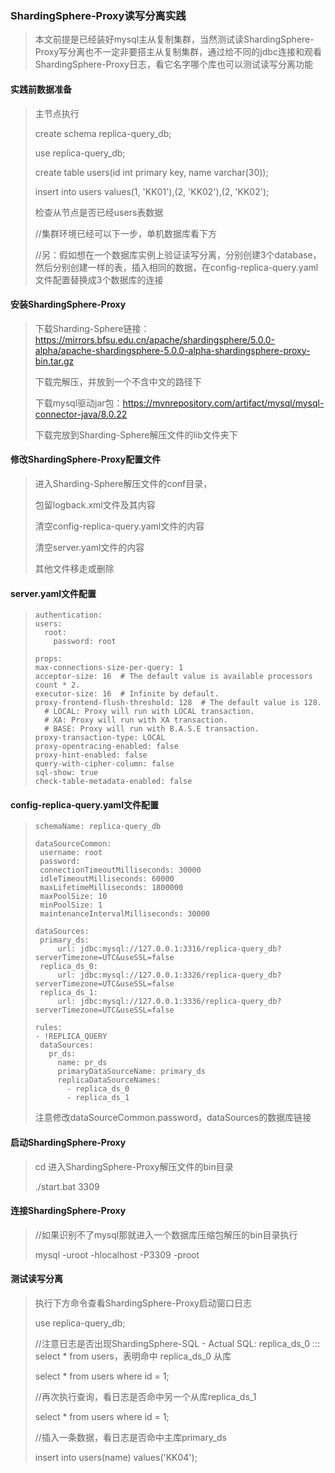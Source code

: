### ShardingSphere-Proxy读写分离实践

>本文前提是已经装好mysql主从复制集群，当然测试读ShardingSphere-Proxy写分离也不一定非要搭主从复制集群，通过给不同的jdbc连接和观看ShardingSphere-Proxy日志，看它名字哪个库也可以测试读写分离功能



#### 实践前数据准备

>主节点执行
>
>create schema replica-query_db;
>
>use replica-query_db;
>
>create table users(id int primary key, name varchar(30));
>
>insert into users values(1, 'KK01'),(2, 'KK02'),(2, 'KK02');
>
>检查从节点是否已经users表数据
>
>//集群环境已经可以下一步，单机数据库看下方
>
>//另：假如想在一个数据库实例上验证读写分离，分别创建3个database，然后分别创建一样的表，插入相同的数据，在config-replica-query.yaml文件配置替换成3个数据库的连接

#### 安装ShardingSphere-Proxy

>下载Sharding-Sphere链接：https://mirrors.bfsu.edu.cn/apache/shardingsphere/5.0.0-alpha/apache-shardingsphere-5.0.0-alpha-shardingsphere-proxy-bin.tar.gz
>
>下载完解压，并放到一个不含中文的路径下
>
>下载mysql驱动jar包：https://mvnrepository.com/artifact/mysql/mysql-connector-java/8.0.22
>
>下载完放到Sharding-Sphere解压文件的lib文件夹下

#### 修改ShardingSphere-Proxy配置文件

>进入Sharding-Sphere解压文件的conf目录，
>
>包留logback.xml文件及其内容
>
>清空config-replica-query.yaml文件的内容
>
>清空server.yaml文件的内容
>
>其他文件移走或删除

#### server.yaml文件配置

>```
>authentication:
> users:
>   root:
>     password: root
>
>props:
> max-connections-size-per-query: 1
> acceptor-size: 16  # The default value is available processors count * 2.
> executor-size: 16  # Infinite by default.
> proxy-frontend-flush-threshold: 128  # The default value is 128.
>   # LOCAL: Proxy will run with LOCAL transaction.
>   # XA: Proxy will run with XA transaction.
>   # BASE: Proxy will run with B.A.S.E transaction.
> proxy-transaction-type: LOCAL
> proxy-opentracing-enabled: false
> proxy-hint-enabled: false
> query-with-cipher-column: false
> sql-show: true
> check-table-metadata-enabled: false
>
>```

#### config-replica-query.yaml文件配置

>```
>schemaName: replica-query_db
>
>dataSourceCommon:
>  username: root
>  password:
>  connectionTimeoutMilliseconds: 30000
>  idleTimeoutMilliseconds: 60000
>  maxLifetimeMilliseconds: 1800000
>  maxPoolSize: 10
>  minPoolSize: 1
>  maintenanceIntervalMilliseconds: 30000
>
>dataSources:
>  primary_ds:
>      url: jdbc:mysql://127.0.0.1:3316/replica-query_db?serverTimezone=UTC&useSSL=false
>  replica_ds_0:
>      url: jdbc:mysql://127.0.0.1:3326/replica-query_db?serverTimezone=UTC&useSSL=false
>  replica_ds_1:
>      url: jdbc:mysql://127.0.0.1:3336/replica-query_db?serverTimezone=UTC&useSSL=false
>
>rules:
>- !REPLICA_QUERY
>  dataSources:
>    pr_ds:
>      name: pr_ds
>      primaryDataSourceName: primary_ds
>      replicaDataSourceNames:
>        - replica_ds_0
>        - replica_ds_1      
>```
>
>注意修改dataSourceCommon.password，dataSources的数据库链接

#### 启动ShardingSphere-Proxy

>cd 进入ShardingSphere-Proxy解压文件的bin目录
>
>./start.bat 3309

#### 连接ShardingSphere-Proxy

>//如果识别不了mysql那就进入一个数据库压缩包解压的bin目录执行
>
>mysql -uroot -hlocalhost -P3309 -proot

#### 测试读写分离

>执行下方命令查看ShardingSphere-Proxy启动窗口日志
>
>use replica-query_db;
>
>//注意日志是否出现ShardingSphere-SQL - Actual SQL: replica_ds_0 ::: select * from users，表明命中 replica_ds_0 从库
>
>select * from users where id = 1;
>
>//再次执行查询，看日志是否命中另一个从库replica_ds_1
>
>select * from users where id = 1;
>
>//插入一条数据，看日志是否命中主库primary_ds
>
>insert into users(name) values('KK04');